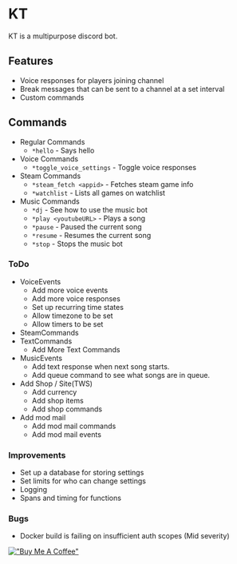 # KT
KT is a multipurpose discord bot.

## Features
- Voice responses for players joining channel
- Break messages that can be sent to a channel at a set interval
- Custom commands

## Commands
- Regular Commands
  - `*hello` - Says hello
- Voice Commands
  - `*toggle_voice_settings` - Toggle voice responses
- Steam Commands
  - `*steam_fetch <appid>` - Fetches steam game info
  - `*watchlist` - Lists all games on watchlist
- Music Commands
  - `*dj` - See how to use the music bot
  - `*play <youtubeURL>` - Plays a song
  - `*pause` - Paused the current song
  - `*resume` - Resumes the current song
  - `*stop` - Stops the music bot


### ToDo
- VoiceEvents
  - Add more voice events
  - Add more voice responses
  - Set up recurring time states
  - Allow timezone to be set
  - Allow timers to be set
- SteamCommands
- TextCommands
  - Add More Text Commands
- MusicEvents
  - Add text response when next song starts.
  - Add queue command to see what songs are in queue.
- Add Shop / Site(TWS)
  - Add currency
  - Add shop items
  - Add shop commands
- Add mod mail
  - Add mod mail commands
  - Add mod mail events
### Improvements
- Set up a database for storing settings
- Set limits for who can change settings
- Logging
- Spans and timing for functions

### Bugs
- Docker build is failing on insufficient auth scopes (Mid severity)

[!["Buy Me A Coffee"](https://www.buymeacoffee.com/assets/img/custom_images/orange_img.png)](https://www.buymeacoffee.com/jfaigan)
